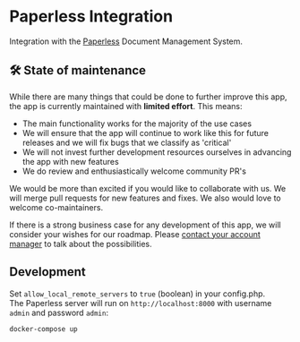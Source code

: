# Paperless Integration

Integration with the [Paperless](https://docs.paperless-ngx.com) Document Management System.

## **🛠️ State of maintenance**

While there are many things that could be done to further improve this app, the app is currently maintained with **limited effort**. This means:

- The main functionality works for the majority of the use cases
- We will ensure that the app will continue to work like this for future releases and we will fix bugs that we classify as 'critical'
- We will not invest further development resources ourselves in advancing the app with new features
- We do review and enthusiastically welcome community PR's

We would be more than excited if you would like to collaborate with us. We will merge pull requests for new features and fixes. We also would love to welcome co-maintainers.

If there is a strong business case for any development of this app, we will consider your wishes for our roadmap. Please [contact your account manager](https://nextcloud.com/enterprise/) to talk about the possibilities.

## Development

Set `allow_local_remote_servers` to `true` (boolean) in your config.php.  
The Paperless server will run on `http://localhost:8000` with username `admin` and password `admin`:
```bash
docker-compose up
```
